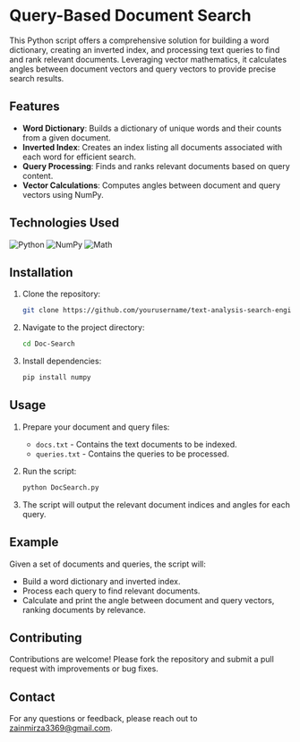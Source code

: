 # Query-Based Document Search

This Python script offers a comprehensive solution for building a word dictionary, creating an inverted index, and processing text queries to find and rank relevant documents. Leveraging vector mathematics, it calculates angles between document vectors and query vectors to provide precise search results.

## Features

- **Word Dictionary**: Builds a dictionary of unique words and their counts from a given document.
- **Inverted Index**: Creates an index listing all documents associated with each word for efficient search.
- **Query Processing**: Finds and ranks relevant documents based on query content.
- **Vector Calculations**: Computes angles between document and query vectors using NumPy.

## Technologies Used

![Python](https://img.shields.io/badge/Python-3776AB?style=flat-square&logo=python&logoColor=white)
![NumPy](https://img.shields.io/badge/NumPy-013243?style=flat-square&logo=numpy&logoColor=white)
![Math](https://img.shields.io/badge/Math-000000?style=flat-square&logo=math&logoColor=white)

## Installation

1. Clone the repository:
   ```bash
   git clone https://github.com/yourusername/text-analysis-search-engine.git
   ```
2. Navigate to the project directory:
   ```bash
   cd Doc-Search
   ```
3. Install dependencies:
   ```bash
   pip install numpy
   ```

## Usage

1. Prepare your document and query files:
   - `docs.txt` - Contains the text documents to be indexed.
   - `queries.txt` - Contains the queries to be processed.

2. Run the script:
   ```bash
   python DocSearch.py
   ```

3. The script will output the relevant document indices and angles for each query.

## Example

Given a set of documents and queries, the script will:
- Build a word dictionary and inverted index.
- Process each query to find relevant documents.
- Calculate and print the angle between document and query vectors, ranking documents by relevance.

## Contributing

Contributions are welcome! Please fork the repository and submit a pull request with improvements or bug fixes.

## Contact

For any questions or feedback, please reach out to [zainmirza3369@gmail.com](mailto:zainmirza3369@gmail.com).
